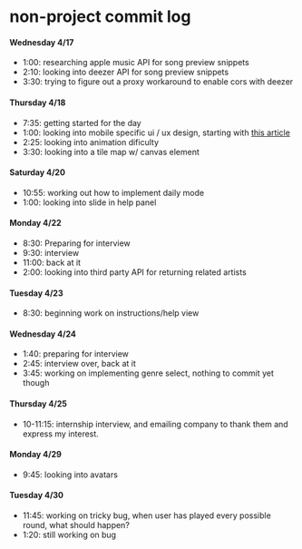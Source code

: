 # non-project commit log

#### Wednesday 4/17

* 1:00: researching apple music API for song preview snippets
* 2:10: looking into deezer API for song preview snippets
* 3:30: trying to figure out a proxy workaround to enable cors with deezer

#### Thursday 4/18

* 7:35: getting started for the day
* 1:00: looking into mobile specific ui / ux design, starting with [this article](https://www.innovecsgames.com/blog/mobile-game-design/)
* 2:25: looking into animation dificulty
* 3:30: looking into a tile map w/ canvas element

#### Saturday 4/20

* 10:55: working out how to implement daily mode
* 1:00: looking into slide in help panel

#### Monday 4/22
* 8:30: Preparing for interview
* 9:30: interview
* 11:00: back at it
* 2:00: looking into third party API for returning related artists

#### Tuesday 4/23
* 8:30: beginning work on instructions/help view

#### Wednesday 4/24
* 1:40: preparing for interview
* 2:45: interview over, back at it
* 3:45: working on implementing genre select, nothing to commit yet though

#### Thursday 4/25
* 10-11:15: internship interview, and emailing company to thank them and express my interest.

#### Monday 4/29
* 9:45: looking into avatars

#### Tuesday 4/30
* 11:45: working on tricky bug, when user has played every possible round, what should happen?
* 1:20: still working on bug